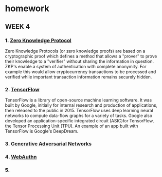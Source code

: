 # homework

## WEEK 4

### 1. [Zero Knowledge Protocol](https://medium.com/@argongroup/on-zero-knowledge-proofs-in-blockchains-14c48cfd1dd1)
Zero Knowledge Protocols (or zero knowledge proofs) are based on a cryptographic proof which defines a method that allows a "prover" to prove their knowledge to a "verifier" without sharing the information in question. ZKP's enable a system of authentication with complete anonymity. For example this would allow cryptocurrency transactions to be processed and verified while important transaction information remains securely hidden.

### 2. [TensorFlow](https://www.tensorflow.org/)
TensorFlow is a library of open-source machine learning software. It was built by Google, initially for internal research and production of applications, then released to the public in 2015. TensorFlow uses deep learning neural networks to compute data-flow graphs for a variety of tasks. Google also developed an application-specific integrated circuit (ASIC)for TensorFlow, the Tensor Processing Unit (TPU). An example of an app built with TensorFlow is Google's DeepDream.

### 3. [Generative Adversarial Networks]()


### 4. [WebAuthn](https://webauthn.org/)


### 5.
